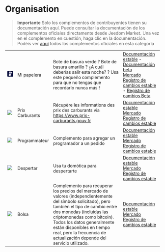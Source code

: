 
# Organisation


>**Importante**
>Solo los complementos de contribuyentes tienen su documentación aquí. Puede consultar la documentación de los complementos oficiales directamente desde Jeedom Market. Una vez en el complemento en cuestión, haga clic en la documentación.
>Podéis ver [aquí](https://market.jeedom.com/index.php?v=d&p=market&type=plugin&categorie=organization) todos los complementos oficiales en esta categoría


| | | | |
|--- | --- | --- | ---|
|<img src="mybin/mybin_icon.png" class="pluginLogo" width="100" />|Mi papelera|Bote de basura verde ? Bote de basura amarillo ? ¿A cuál deberías salir esta noche? ? Usa este pequeño complemento para que no tengas que recordarlo nunca más ! |[Documentación estable](https://tomitomas.github.io/jeedom_doc/MyBin/es_ES/) - [Documentación beta](https://tomitomas.github.io/jeedom_doc/MyBin/es_ES/)<br/>[Mercado](https://market.jeedom.com/index.php?v=d&p=market_display&id=4125)<br/>[Registro de cambios estable](https://tomitomas.github.io/jeedom_doc/MyBin/es_ES/changelog) - [Registro de cambios Beta](https://tomitomas.github.io/jeedom_doc/MyBin/es_ES/changelog_beta)|
|<img src="prixcarburants/prixcarburants_icon.png" class="pluginLogo" width="100" />|Prix Carburants|Récupère les informations des prix des carburants via https://www.prix-carburants.gouv.fr|[Documentación estable](https://floman321.github.io/prixcarburants/es_ES/)<br/>[Mercado](https://market.jeedom.com/index.php?v=d&p=market_display&id=3984)<br/>[Registro de cambios estable](https://floman321.github.io/prixcarburants/es_ES/changelog)|
|<img src="programmateur/programmateur_icon.png" class="pluginLogo" width="100" />|Programmateur|Complemento para agregar un programador a un pedido|[Documentación estable](https://caelion.github.io/jeedom-plugins-documentation/Programmateur/es_ES/)<br/>[Mercado](https://market.jeedom.com/index.php?v=d&p=market_display&id=3942)<br/>[Registro de cambios estable](https://caelion.github.io/jeedom-plugins-documentation/Programmateur/es_ES/changelog)|
|<img src="reveil/reveil_icon.png" class="pluginLogo" width="100" />|Despertar|Usa tu domótica para despertarte|[Documentación estable](https://mika-nt28.github.io/Documentations/reveil/es_ES/)<br/>[Mercado](https://market.jeedom.com/index.php?v=d&p=market_display&id=2775)<br/>[Registro de cambios estable](https://mika-nt28.github.io/Documentations/reveil/es_ES/changelog)|
|<img src="stockexchange/stockexchange_icon.png" class="pluginLogo" width="100" />|Bolsa|Complemento para recuperar los precios del mercado de valores (independientemente del símbolo solicitado), pero también el tipo de cambio entre dos monedas (incluidas las criptomonedas como bitcoin). Todos los datos generalmente están disponibles en tiempo real, pero la frecuencia de actualización depende del servicio utilizado.|[Documentación estable](https://mips2648.github.io/jeedom-plugins-docs/stockexchange/es_ES/)<br/>[Mercado](https://market.jeedom.com/index.php?v=d&p=market_display&id=3841)<br/>[Registro de cambios estable](https://mips2648.github.io/jeedom-plugins-docs/stockexchange/es_ES/changelog)|
